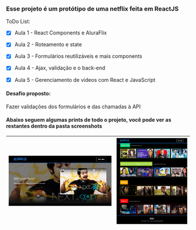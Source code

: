 ### Esse projeto é um protótipo de uma netflix feita em ReactJS
    
ToDo List:

- [x] Aula 1 - React Components e AluraFlix

- [x] Aula 2 - Roteamento e state

- [x] Aula 3 - Formulários reutilizáveis e mais components

- [x] Aula 4 - Ajax, validação e o back-end

- [x] Aula 5 - Gerenciamento de videos com React e JavaScript

#### Desafio proposto: 
Fazer validações dos formulários e das chamadas à API


#### Abaixo seguem algumas prints de todo o projeto, você pode ver as restantes dentro da pasta screenshots

![](screenshots/Screenshot_1.png)  |  ![](screenshots/Screenshot_6.png) 
|:---------------:|:-----------------:|
